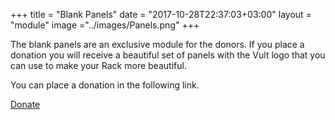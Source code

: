 +++
title = "Blank Panels"
date = "2017-10-28T22:37:03+03:00"
layout = "module"
image ="../images/Panels.png"
+++

The blank panels are an exclusive module for the donors. If you place a donation you will receive a beautiful set of panels with the Vult logo that you can use to make your Rack more beautiful.

You can place a donation in the following link.

<a href="https://www.paypal.me/VultModules" class="btn btn-info" role="button">Donate</a>




